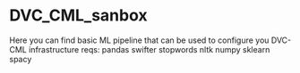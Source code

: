# DVC_CML_sanbox
Here you can find basic ML pipeline that can be used to configure you DVC-CML infrastructure
reqs:
pandas swifter stopwords nltk numpy sklearn spacy